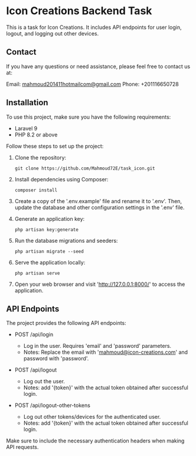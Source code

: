 # Icon Creations Backend Task

This is a task for Icon Creations. It includes API endpoints for user login, logout, and logging out other devices.

## Contact

If you have any questions or need assistance, please feel free to contact us at:

Email: mahmoud201411hotmailcom@gmail.com
Phone:  +201116650728

## Installation

To use this project, make sure you have the following requirements:

- Laravel 9
- PHP 8.2 or above

Follow these steps to set up the project:

1. Clone the repository:

   ```shell
   git clone https://github.com/Mahmoud72E/task_icon.git
   ```

2. Install dependencies using Composer:

   ```shell
   composer install
   ```

3. Create a copy of the '.env.example' file and rename it to '.env'. Then, update the database and other configuration settings in the '.env' file.

4. Generate an application key:

   ```shell
   php artisan key:generate
   ```

5. Run the database migrations and seeders:

   ```shell
   php artisan migrate --seed
   ```

6. Serve the application locally:

   ```shell
   php artisan serve
   ```

7. Open your web browser and visit 'http://127.0.0.1:8000/' to access the application.

## API Endpoints

The project provides the following API endpoints:


- POST /api/login

    - Log in the user. Requires 'email' and 'password' parameters.
    - Notes: Replace the email with 'mahmoud@icon-creations.com' and password with 'password'.


- POST /api/logout

  - Log out the user.
  - Notes: add '{token}' with the actual token obtained after successful login.


- POST /api/logout-other-tokens

  - Log out other tokens/devices for the authenticated user.
  - Notes: add '{token}' with the actual token obtained after successful login.

Make sure to include the necessary authentication headers when making API requests.
